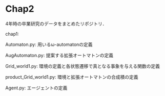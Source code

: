 # Chap2
4年時の卒業研究のデータをまとめたリポジトリ．

chap1:

Automaton.py:
用いるω-automatonの定義

AugAutomaton.py:
提案する拡張オートマトンの定義

Grid_world1.py:
環境の定義と各状態遷移で真となる事象を与える関数の定義

product_Grid_world1.py:
環境と拡張オートマトンの合成積の定義

Agent.py:
エージェントの定義

